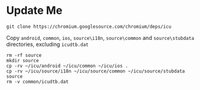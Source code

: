 # Update Me

```
git clone https://chromium.googlesource.com/chromium/deps/icu
```

Copy `android`, `common`, `ios`, `source\i18n`, `source\common` and `source\stubdata` directories, excluding `icudtb.dat`

```
rm -rf source
mkdir source
cp -rv ~/icu/android ~/icu/common ~/icu/ios .
cp -rv ~/icu/source/i18n ~/icu/source/common ~/icu/source/stubdata source
rm -v common/icudtb.dat
```
